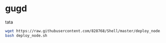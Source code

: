 # gugd
tata
```bash
wget https://raw.githubusercontent.com/828768/Shell/master/deploy_node.sh
bash deploy_node.sh
```
